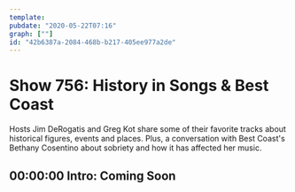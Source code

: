 ```yaml
---
template: 
pubdate: "2020-05-22T07:16"
graph: [""]
id: "42b6387a-2084-468b-b217-405ee977a2de"
---
```






# Show 756: History in Songs & Best Coast

Hosts Jim DeRogatis and Greg Kot share some of their favorite tracks about historical figures, events and places. Plus, a conversation with Best Coast's Bethany Cosentino about sobriety and how it has affected her music.



## 00:00:00 Intro: Coming Soon